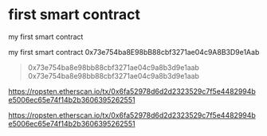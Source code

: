 # first smart contract
my first smart contract

my first smart contract
0x73e754ba8E98bB88cbf3271ae04c9A8B3D9e1Aab
> 0x73e754ba8e98bb88cbf3271ae04c9a8b3d9e1aab
0x73e754ba8e98bb88cbf3271ae04c9a8b3d9e1aab

https://ropsten.etherscan.io/tx/0x6fa52978d6d2d2323529c7f5e4482994be5006ec65e74f14b2b3606395262551

https://ropsten.etherscan.io/tx/0x6fa52978d6d2d2323529c7f5e4482994be5006ec65e74f14b2b3606395262551

